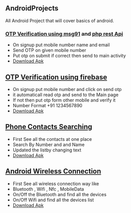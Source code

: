 ## AndroidProjects
All Android Project that will cover basics of android.

### [OTP Verification using msg91](Smsgateway) and [php rest Api](android_sms)
- On signup put mobile number name and email
- Send OTP on given mobile number
- Put otp on submit if correct then send to main activity
- [Download Apk](https://drive.google.com/open?id=0B6r8JHHtCwSaeExZY1FXaWR3NDA)

## [OTP Verification using firebase](MobileNumerAuth)
- On signup put mobile number and click on send otp
- it automaticall read otp and send to the Main page
- If not then put otp form other mobile and verify it
- Number Format +91 1234567890
- [Download Apk](https://drive.google.com/open?id=0B6r8JHHtCwSabHFSSEFpTTlXS3c)

## [Phone Contacts Searching](phonebook)
- First See all the contacts at one place
- Search By Number and and Name
- Updated the listby changing text
- [Download Apk](https://drive.google.com/open?id=0B6r8JHHtCwSaenVSek51Tk1hV0E)

## [Android Wireless Connection](AndroidWirelessConnection)
- First See all wireless connection way like 
- Bluetooth , Wifi , Nfc , MobileData 
- On/Off the Bluetooth and find all the devices 
- On/Off Wifi and find all the devices list
- [Download Apk](https://drive.google.com/open?id=0B6r8JHHtCwSacWc4dV9XV1VRVEE)






